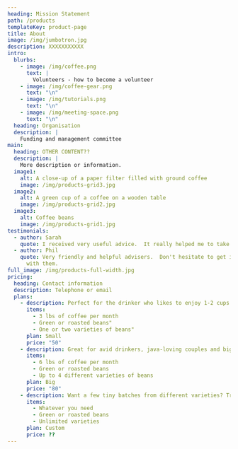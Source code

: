 ```yaml
---
heading: Mission Statement
path: /products
templateKey: product-page
title: About
image: /img/jumbotron.jpg
description: XXXXXXXXXXX
intro:
  blurbs:
    - image: /img/coffee.png
      text: |
        Volunteers - how to become a volunteer
    - image: /img/coffee-gear.png
      text: "\n"
    - image: /img/tutorials.png
      text: "\n"
    - image: /img/meeting-space.png
      text: "\n"
  heading: Organisation
  description: |
    Funding and management committee
main:
  heading: OTHER CONTENT??
  description: |
    More description or information.
  image1:
    alt: A close-up of a paper filter filled with ground coffee
    image: /img/products-grid3.jpg
  image2:
    alt: A green cup of a coffee on a wooden table
    image: /img/products-grid2.jpg
  image3:
    alt: Coffee beans
    image: /img/products-grid1.jpg
testimonials:
  - author: Sarah
    quote: I received very useful advice.  It really helped me to take the next steps.
  - author: Phil
    quote: Very friendly and helpful advisers.  Don't hesitate to get in contact
      with them.
full_image: /img/products-full-width.jpg
pricing:
  heading: Contact information
  description: Telephone or email
  plans:
    - description: Perfect for the drinker who likes to enjoy 1-2 cups per day.
      items:
        - 3 lbs of coffee per month
        - Green or roasted beans"
        - One or two varieties of beans"
      plan: Small
      price: "50"
    - description: Great for avid drinkers, java-loving couples and bigger crowds
      items:
        - 6 lbs of coffee per month
        - Green or roasted beans
        - Up to 4 different varieties of beans
      plan: Big
      price: "80"
    - description: Want a few tiny batches from different varieties? Try our custom plan
      items:
        - Whatever you need
        - Green or roasted beans
        - Unlimited varieties
      plan: Custom
      price: ??
---
```

